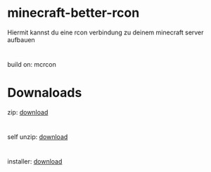 # minecraft-better-rcon
Hiermit kannst du eine rcon verbindung zu deinem minecraft server aufbauen
#
build on: mcrcon

# Downaloads

zip: [download](https://github.com/Juff-Ma/minecraft-better-rcon/raw/main/Minecraft%20better%20rcon.zip)
#
self unzip: [download](https://github.com/Juff-Ma/minecraft-better-rcon/raw/main/Minecraft%20Better%20rcon%20pack.exe)
#
installer: [download](https://github.com/Juff-Ma/minecraft-better-rcon/raw/main/Minecraft%20Better%20rcon%20installer.exe)
